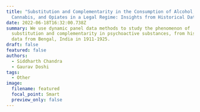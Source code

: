 ```yaml
---
title: "Substitution and Complementarity in the Consumption of Alcohol,
  Cannabis, and Opiates in a Legal Regime: Insights from Historical Data"
date: 2022-06-18T16:32:00.738Z
summary: We use dynamic panel data methods to study the phenomenon of
  substitution and complementarity in psychoactive substances, from historical
  data from Bengal, India in 1911-1925.
draft: false
featured: false
authors:
  - Siddharth Chandra
  - Gaurav Doshi
tags:
  - Other
image:
  filename: featured
  focal_point: Smart
  preview_only: false
---
```

